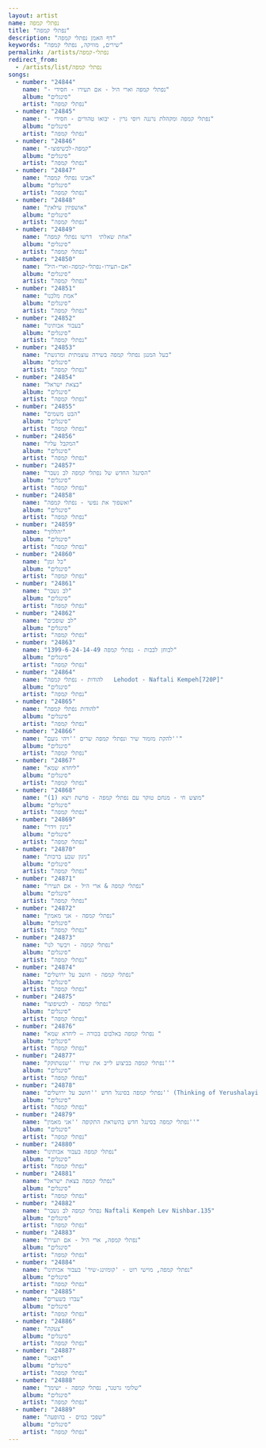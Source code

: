 ```yaml
---
layout: artist
name: נפתלי קמפה
title: "נפתלי קמפה"
description: "דף האמן נפתלי קמפה"
keywords: "שירים, מוזיקה, נפתלי קמפה"
permalink: /artists/נפתלי-קמפה
redirect_from:
  - /artists/list/נפתלי קמפה
songs:
  - number: "24844"
    name: "- נפתלי קמפה וארי היל - אם תעירו - חסידי"
    album: "סינגלים"
    artist: "נפתלי קמפה"
  - number: "24845"
    name: "- נפתלי קמפה ומקהלת נרננה ויוסי גרין - יבואו טהורים - חסידי"
    album: "סינגלים"
    artist: "נפתלי קמפה"
  - number: "24846"
    name: "-קמפה-לכשיפוצו"
    album: "סינגלים"
    artist: "נפתלי קמפה"
  - number: "24847"
    name: "אבינו נפתלי קמפה"
    album: "סינגלים"
    artist: "נפתלי קמפה"
  - number: "24848"
    name: "אושפיזין עילאין"
    album: "סינגלים"
    artist: "נפתלי קמפה"
  - number: "24849"
    name: "אחת שאלתי  דרשו נפתלי קמפה"
    album: "סינגלים"
    artist: "נפתלי קמפה"
  - number: "24850"
    name: "אם-תעירו-נפתלי-קמפה-וארי-היל"
    album: "סינגלים"
    artist: "נפתלי קמפה"
  - number: "24851"
    name: "אמת מלכנו"
    album: "סינגלים"
    artist: "נפתלי קמפה"
  - number: "24852"
    name: "בעבור אבותינו"
    album: "סינגלים"
    artist: "נפתלי קמפה"
  - number: "24853"
    name: "בעל המנגן נפתלי קמפה בשירה עוצמתית ומרגשת"
    album: "סינגלים"
    artist: "נפתלי קמפה"
  - number: "24854"
    name: "בצאת ישראל"
    album: "סינגלים"
    artist: "נפתלי קמפה"
  - number: "24855"
    name: "הבט משמים"
    album: "סינגלים"
    artist: "נפתלי קמפה"
  - number: "24856"
    name: "המקבל עליו"
    album: "סינגלים"
    artist: "נפתלי קמפה"
  - number: "24857"
    name: "הסינגל החדש של נפתלי קמפה לב נשבר"
    album: "סינגלים"
    artist: "נפתלי קמפה"
  - number: "24858"
    name: "ואשפוך את נפשי - נפתלי קמפה"
    album: "סינגלים"
    artist: "נפתלי קמפה"
  - number: "24859"
    name: "יהללוך"
    album: "סינגלים"
    artist: "נפתלי קמפה"
  - number: "24860"
    name: "כל זמן"
    album: "סינגלים"
    artist: "נפתלי קמפה"
  - number: "24861"
    name: "לב נשבר"
    album: "סינגלים"
    artist: "נפתלי קמפה"
  - number: "24862"
    name: "לב שופכים"
    album: "סינגלים"
    artist: "נפתלי קמפה"
  - number: "24863"
    name: "לבוחן לבבות - נפתלי קמפה 1399-6-24-14-49"
    album: "סינגלים"
    artist: "נפתלי קמפה"
  - number: "24864"
    name: "להודות - נפתלי קמפה   Lehodot - Naftali Kempeh[720P]"
    album: "סינגלים"
    artist: "נפתלי קמפה"
  - number: "24865"
    name: "להודות נפתלי קמפה"
    album: "סינגלים"
    artist: "נפתלי קמפה"
  - number: "24866"
    name: "להקת מזמור שיר ונפתלי קמפה שרים ''ויהי נועם''"
    album: "סינגלים"
    artist: "נפתלי קמפה"
  - number: "24867"
    name: "ליחדא שמא"
    album: "סינגלים"
    artist: "נפתלי קמפה"
  - number: "24868"
    name: "מוצש חי - מנחם טוקר עם נפתלי קמפה - פרשת ויצא (1)"
    album: "סינגלים"
    artist: "נפתלי קמפה"
  - number: "24869"
    name: "ניגון וידוי"
    album: "סינגלים"
    artist: "נפתלי קמפה"
  - number: "24870"
    name: "ניגון שבע ברכות"
    album: "סינגלים"
    artist: "נפתלי קמפה"
  - number: "24871"
    name: "נפתלי קמפה & ארי היל - אם תעירו"
    album: "סינגלים"
    artist: "נפתלי קמפה"
  - number: "24872"
    name: "נפתלי קמפה - אני מאמין"
    album: "סינגלים"
    artist: "נפתלי קמפה"
  - number: "24873"
    name: "נפתלי קמפה - ויבשר לנו"
    album: "סינגלים"
    artist: "נפתלי קמפה"
  - number: "24874"
    name: "נפתלי קמפה - חושב על ירושלים"
    album: "סינגלים"
    artist: "נפתלי קמפה"
  - number: "24875"
    name: "נפתלי קמפה - לכשיפוצו"
    album: "סינגלים"
    artist: "נפתלי קמפה"
  - number: "24876"
    name: "נפתלי קמפה באלבום בכורה – ליחדא שמא "
    album: "סינגלים"
    artist: "נפתלי קמפה"
  - number: "24877"
    name: "נפתלי קמפה בביצוע לייב את שירו ''שנשתוקק''"
    album: "סינגלים"
    artist: "נפתלי קמפה"
  - number: "24878"
    name: "נפתלי קמפה בסינגל חדש ''חושב על ירושלים'' (Thinking of Yerushalayim) מתוך האלבום ה3 החדש 'כמלאך'"
    album: "סינגלים"
    artist: "נפתלי קמפה"
  - number: "24879"
    name: "נפתלי קמפה בסינגל חדש בהשראת התקופה ''אני מאמין''"
    album: "סינגלים"
    artist: "נפתלי קמפה"
  - number: "24880"
    name: "נפתלי קמפה בעבור אבותינו"
    album: "סינגלים"
    artist: "נפתלי קמפה"
  - number: "24881"
    name: "נפתלי קמפה בצאת ישראל"
    album: "סינגלים"
    artist: "נפתלי קמפה"
  - number: "24882"
    name: "נפתלי קמפה לב נשבר Naftali Kempeh Lev Nishbar.135"
    album: "סינגלים"
    artist: "נפתלי קמפה"
  - number: "24883"
    name: "נפתלי קמפה, ארי היל - אם תעירו"
    album: "סינגלים"
    artist: "נפתלי קמפה"
  - number: "24884"
    name: "נפתלי קמפה, מוישי רוט - 'קומזינג-שיר' בעבור אבותינו"
    album: "סינגלים"
    artist: "נפתלי קמפה"
  - number: "24885"
    name: "עברו בשערים"
    album: "סינגלים"
    artist: "נפתלי קמפה"
  - number: "24886"
    name: "צעקה"
    album: "סינגלים"
    artist: "נפתלי קמפה"
  - number: "24887"
    name: "רפאנו"
    album: "סינגלים"
    artist: "נפתלי קמפה"
  - number: "24888"
    name: "שלומי גרטנר, נפתלי קמפה - ישימך"
    album: "סינגלים"
    artist: "נפתלי קמפה"
  - number: "24889"
    name: "שפכי כמים - בהופעה"
    album: "סינגלים"
    artist: "נפתלי קמפה"
---
```


